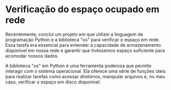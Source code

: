 # Verificação do espaço ocupado em rede

Recentemente, concluí um projeto  em que utilizei a linguagem de programação Python e a biblioteca "os" para verificar o espaço em rede. Essa tarefa era essencial para entender a capacidade de armazenamento disponível em nossa rede e garantir que tivéssemos espaço suficiente para acomodar nossos dados.

A biblioteca "os" em Python é uma ferramenta poderosa que permite interagir com o sistema operacional. Ela oferece uma série de funções úteis para realizar tarefas como acessar diretórios, manipular arquivos e, no meu caso, verificar o espaço em disco disponível.
